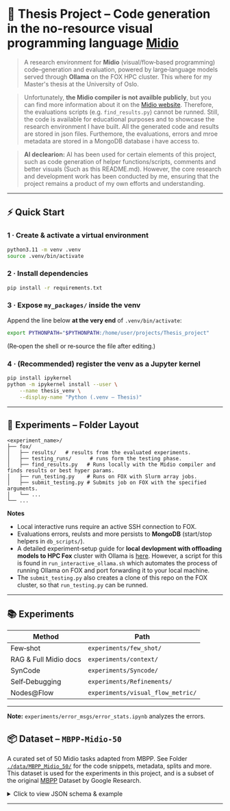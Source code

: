 # 🧪 Thesis Project – Code generation in the no-resource visual programming language [Midio](https://midio.com/)

> A research environment for **Midio** (visual/flow‑based programming) code–generation and evaluation, powered by large‑language models served through **Ollama** on the FOX HPC cluster. This where for my Master's thesis at the University of Oslo.

> Unfortunately, **the Midio compiler is not availble publicly**, but you can find more information about it on the [Midio website](https://midio.com/). Therefore, the evaluations scripts (e.g. `find_results.py`) cannot be runned. Still, the code is available for educational purposes and to showcase the research environment I have built. All the generated code and results are stored in json files. Furthemore, the evaluations, errors and mroe 
metadata are stored in a MongoDB database i have access to.

> **AI declearion:** AI has been used for certain elements of this project, such as code generation of helper functions/scripts, comments and better visuals (Such as this README.md). However, the core research and development work has been conducted by me, ensuring that the project remains a product of my own efforts and understanding.

---

## ⚡️ Quick Start

### 1 · Create & activate a virtual environment

```bash
python3.11 -m venv .venv
source .venv/bin/activate
```

### 2 · Install dependencies

```bash
pip install -r requirements.txt
```

### 3 · Expose `my_packages/` inside the venv

Append the line below **at the very end** of `.venv/bin/activate`:

```bash
export PYTHONPATH="$PYTHONPATH:/home/user/projects/Thesis_project"
```

(Re‑open the shell or re‑source the file after editing.)

### 4 · (Recommended) register the venv as a Jupyter kernel

```bash
pip install ipykernel
python -m ipykernel install --user \
    --name thesis_venv \
    --display-name "Python (.venv – Thesis)"
```

---

## 🧪 Experiments – Folder Layout

```
<experiment_name>/
├── fox/
│   ├── results/   # results from the evaluated experiments.
│   ├── testing_runs/      # runs form the testing phase.
│   ├── find_results.py   # Runs locally with the Midio compiler and finds results or best hyper params.
│   ├── run_testing.py    # Runs on FOX with Slurm array jobs.
│   ├── submit_testing.py # Submits job on FOX with the specified arguments.
│   └── ...
└── ...
```

**Notes**

* Local interactive runs require an active SSH connection to FOX.
* Evaluations errors, reulsts and more persists to **MongoDB** (start/stop helpers in `db_scripts/`).
* A detailed experiment‑setup guide for **local devlopment with offloading models to HPC Fox** cluster with Ollama is [here](./docs/LOCAL_DEV.md). However, a script for this is found in `run_interactive_ollama.sh` which automates the process of running Ollama on FOX and port forwarding it to your local machine.
* The `submit_testing.py` also creates a clone of this repo on the FOX cluster, so that `run_testing.py` can be runned.

---

## 📚 Experiments

| Method                  | Path                              |
| ----------------------- | ----------------------------------- |
| Few‑shot                | `experiments/few_shot/`             |
| RAG & Full Midio docs   | `experiments/context/`              |
| SynCode                 | `experiments/Syncode/`              |
| Self‑Debugging          | `experiments/Refinements/`          |
| Nodes@Flow              | `experiments/visual_flow_metric/`   |

---
**Note:** `experiments/error_msgs/error_stats.ipynb` analyzes the errors.

## 📦 Dataset – `MBPP‑Midio‑50`

A curated set of 50 Midio tasks adapted from MBPP.
See Folder [`./data/MBPP_Midio_50/`](./data/MBPP_Midio_50/) for the code snippets, metadata, splits and more.
This dataset is used for the experiments in this project, and is a subset of the original [MBPP](https://github.com/google-research/google-research/blob/master/mbpp/README.md) Dataset by Google Research.

<details>
<summary>Click to view JSON schema & example</summary>

### Example entry

```json
{
  "prompts": [
    "Create a function that checks whether the given two integers have opposite sign or not."
  ],
  "flow_description": "The flow should create a user-defined function. The body of the function contains..",
  "task_id": 1,
  "specification": {
    "function_signature": "func(doc: \"…\") opposite_signs…",
    "preconditions": "- There are no preconditions, the method will always work.",
    "postconditions": "- The result is true if x and y have opposite signs\n- The result is false if x and y have .."
  },
  "MBPP_task_id": 58,
  "external_functions": ["root.std.Math.Expression"],
  "visual_node_types": ["Function", "Output Property"],
  "textual_instance_types": ["instance", "in", "out"],
  "testing": {
    "external_functions": ["root.std.Testing.Test","root.std.Testing.AssertTrue",
"root.std.Testing.AssertFalse"],
        "visual_node_types": ["Event","Function"],
        "textual_instance_types": ["instance"],
    "python_tests": [
      "assert opposite_signs(1,-2) == True",
      "assert opposite_signs(3,2) == False",
      "assert opposite_signs(-10,-10) == False"
    ]
  }
}
```

### Field overview

* **prompts** · array of NL instructions
* **flow_description** · description of the Midio flow to be created
* **task_id** · unique identifier for the task
* **specification** · signature + pre/post‑conditions
* **MBPP\_task\_id** · id of the tasks in the original MBPP dataset
* **external\_functions / visual\_node\_types / textual\_instance\_types** · Midio graph metadata
* **testing.python\_tests** · unit tests in Python syntax. These have been implemented in Midio in folder `MBPP_Midio_50/includes_tests/`.
* **testing.external\_functions / visual\_node\_types / textual\_instance\_types** · metadata for the testing flow

</details>

---

